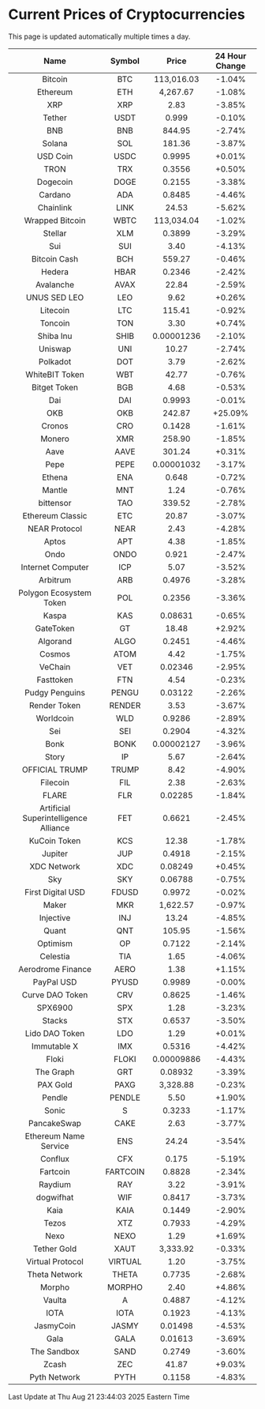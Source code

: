 # Current Prices of Cryptocurrencies
This page is updated automatically multiple times a day.

| Name | Symbol | Price | 24 Hour Change |
| :---: |:---:| :---: | :---: |
| Bitcoin | BTC | 113,016.03 | -1.04% |
| Ethereum | ETH | 4,267.67 | -1.08% |
| XRP | XRP | 2.83 | -3.85% |
| Tether | USDT | 0.999 | -0.10% |
| BNB | BNB | 844.95 | -2.74% |
| Solana | SOL | 181.36 | -3.87% |
| USD Coin | USDC | 0.9995 | +0.01% |
| TRON | TRX | 0.3556 | +0.50% |
| Dogecoin | DOGE | 0.2155 | -3.38% |
| Cardano | ADA | 0.8485 | -4.46% |
| Chainlink | LINK | 24.53 | -5.62% |
| Wrapped Bitcoin | WBTC | 113,034.04 | -1.02% |
| Stellar | XLM | 0.3899 | -3.29% |
| Sui | SUI | 3.40 | -4.13% |
| Bitcoin Cash | BCH | 559.27 | -0.46% |
| Hedera | HBAR | 0.2346 | -2.42% |
| Avalanche | AVAX | 22.84 | -2.59% |
| UNUS SED LEO | LEO | 9.62 | +0.26% |
| Litecoin | LTC | 115.41 | -0.92% |
| Toncoin | TON | 3.30 | +0.74% |
| Shiba Inu | SHIB | 0.00001236 | -2.10% |
| Uniswap | UNI | 10.27 | -2.74% |
| Polkadot | DOT | 3.79 | -2.62% |
| WhiteBIT Token | WBT | 42.77 | -0.76% |
| Bitget Token | BGB | 4.68 | -0.53% |
| Dai | DAI | 0.9993 | -0.01% |
| OKB | OKB | 242.87 | +25.09% |
| Cronos | CRO | 0.1428 | -1.61% |
| Monero | XMR | 258.90 | -1.85% |
| Aave | AAVE | 301.24 | +0.31% |
| Pepe | PEPE | 0.00001032 | -3.17% |
| Ethena | ENA | 0.648 | -0.72% |
| Mantle | MNT | 1.24 | -0.76% |
| bittensor | TAO | 339.52 | -2.78% |
| Ethereum Classic | ETC | 20.87 | -3.07% |
| NEAR Protocol | NEAR | 2.43 | -4.28% |
| Aptos | APT | 4.38 | -1.85% |
| Ondo | ONDO | 0.921 | -2.47% |
| Internet Computer | ICP | 5.07 | -3.52% |
| Arbitrum | ARB | 0.4976 | -3.28% |
| Polygon Ecosystem Token | POL | 0.2356 | -3.36% |
| Kaspa | KAS | 0.08631 | -0.65% |
| GateToken | GT | 18.48 | +2.92% |
| Algorand | ALGO | 0.2451 | -4.46% |
| Cosmos | ATOM | 4.42 | -1.75% |
| VeChain | VET | 0.02346 | -2.95% |
| Fasttoken | FTN | 4.54 | -0.23% |
| Pudgy Penguins | PENGU | 0.03122 | -2.26% |
| Render Token | RENDER | 3.53 | -3.67% |
| Worldcoin | WLD | 0.9286 | -2.89% |
| Sei | SEI | 0.2904 | -4.32% |
| Bonk | BONK | 0.00002127 | -3.96% |
| Story | IP | 5.67 | -2.64% |
| OFFICIAL TRUMP | TRUMP | 8.42 | -4.90% |
| Filecoin | FIL | 2.38 | -2.63% |
| FLARE | FLR | 0.02285 | -1.84% |
| Artificial Superintelligence Alliance | FET | 0.6621 | -2.45% |
| KuCoin Token | KCS | 12.38 | -1.78% |
| Jupiter | JUP | 0.4918 | -2.15% |
| XDC Network | XDC | 0.08249 | +0.45% |
| Sky | SKY | 0.06788 | -0.75% |
| First Digital USD | FDUSD | 0.9972 | -0.02% |
| Maker | MKR | 1,622.57 | -0.97% |
| Injective | INJ | 13.24 | -4.85% |
| Quant | QNT | 105.95 | -1.56% |
| Optimism | OP | 0.7122 | -2.14% |
| Celestia | TIA | 1.65 | -4.06% |
| Aerodrome Finance | AERO | 1.38 | +1.15% |
| PayPal USD | PYUSD | 0.9989 | -0.00% |
| Curve DAO Token | CRV | 0.8625 | -1.46% |
| SPX6900 | SPX | 1.28 | -3.23% |
| Stacks | STX | 0.6537 | -3.50% |
| Lido DAO Token | LDO | 1.29 | +0.01% |
| Immutable X | IMX | 0.5316 | -4.42% |
| Floki | FLOKI | 0.00009886 | -4.43% |
| The Graph | GRT | 0.08932 | -3.39% |
| PAX Gold | PAXG | 3,328.88 | -0.23% |
| Pendle | PENDLE | 5.50 | +1.90% |
| Sonic | S | 0.3233 | -1.17% |
| PancakeSwap | CAKE | 2.63 | -3.77% |
| Ethereum Name Service | ENS | 24.24 | -3.54% |
| Conflux | CFX | 0.175 | -5.19% |
| Fartcoin | FARTCOIN | 0.8828 | -2.34% |
| Raydium | RAY | 3.22 | -3.91% |
| dogwifhat | WIF | 0.8417 | -3.73% |
| Kaia | KAIA | 0.1449 | -2.90% |
| Tezos | XTZ | 0.7933 | -4.29% |
| Nexo | NEXO | 1.29 | +1.69% |
| Tether Gold | XAUT | 3,333.92 | -0.33% |
| Virtual Protocol | VIRTUAL | 1.20 | -3.75% |
| Theta Network | THETA | 0.7735 | -2.68% |
| Morpho | MORPHO | 2.40 | +4.86% |
| Vaulta | A | 0.4887 | -4.12% |
| IOTA | IOTA | 0.1923 | -4.13% |
| JasmyCoin | JASMY | 0.01498 | -4.53% |
| Gala | GALA | 0.01613 | -3.69% |
| The Sandbox | SAND | 0.2749 | -3.60% |
| Zcash | ZEC | 41.87 | +9.03% |
| Pyth Network | PYTH | 0.1158 | -4.83% |

Last Update at Thu Aug 21 23:44:03 2025 Eastern Time
